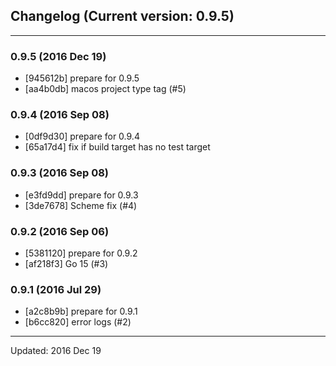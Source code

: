 ## Changelog (Current version: 0.9.5)

-----------------

### 0.9.5 (2016 Dec 19)

* [945612b] prepare for 0.9.5
* [aa4b0db] macos project type tag (#5)

### 0.9.4 (2016 Sep 08)

* [0df9d30] prepare for 0.9.4
* [65a17d4] fix if build target has no test target

### 0.9.3 (2016 Sep 08)

* [e3fd9dd] prepare for 0.9.3
* [3de7678] Scheme fix (#4)

### 0.9.2 (2016 Sep 06)

* [5381120] prepare for 0.9.2
* [af218f3] Go 15 (#3)

### 0.9.1 (2016 Jul 29)

* [a2c8b9b] prepare for 0.9.1
* [b6cc820] error logs (#2)

-----------------

Updated: 2016 Dec 19